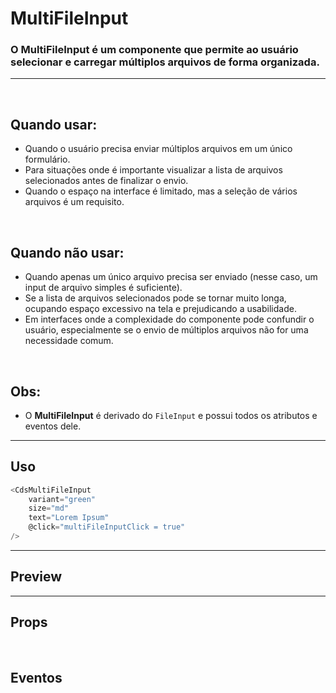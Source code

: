 # MultiFileInput

### O MultiFileInput é um componente que permite ao usuário selecionar e carregar múltiplos arquivos de forma organizada.
---
<br />

## Quando usar:
- Quando o usuário precisa enviar múltiplos arquivos em um único formulário.
- Para situações onde é importante visualizar a lista de arquivos selecionados antes de finalizar o envio.
- Quando o espaço na interface é limitado, mas a seleção de vários arquivos é um requisito.

<br />

## Quando não usar:
- Quando apenas um único arquivo precisa ser enviado (nesse caso, um input de arquivo simples é suficiente).
- Se a lista de arquivos selecionados pode se tornar muito longa, ocupando espaço excessivo na tela e prejudicando a usabilidade.
- Em interfaces onde a complexidade do componente pode confundir o usuário, especialmente se o envio de múltiplos arquivos não for uma necessidade comum.

<br />

## Obs:
- O **MultiFileInput** é derivado do `FileInput` e possui todos os atributos e eventos dele.


---

## Uso

```js
<CdsMultiFileInput
	variant="green"
	size="md"
	text="Lorem Ipsum"
	@click="multiFileInputClick = true"
/>
```

---

## Preview

<PreviewBuilder
	:args
	:component="CdsMultiFileInput"
	:events
/>

---

## Props

<APITable
	name="MultiFileInput"
	section="props"
/>
<br />

## Eventos

<APITable
	name="MultiFileInput"
	section="events"
/>
<br />

<script setup>
import { ref } from 'vue';
import CdsMultiFileInput from '@/components/MultiFileInput.vue';

const events = [
	'submit'
];

const args = ref({
	documents:[
		{
			name: 'Comprovante de residência',
			required: true,
		},
		{
			name: 'Guia de encaminhamento',
			required: false,
		},
		{
			name: 'RG',
			required: false,
		},
		{
			name: 'Passaporte',
			required: true,
		}
	],
	variant: 'green',
	submitButtonText: 'Enviar arquivos',
	buttonSecondary: false,
	size: 'md',
});
</script>
